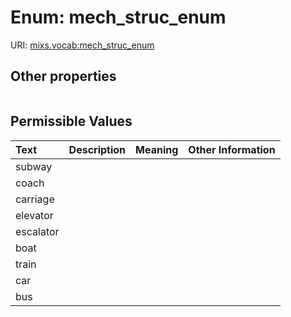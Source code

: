 
# Enum: mech_struc_enum




URI: [mixs.vocab:mech_struc_enum](https://w3id.org/mixs/vocab/mech_struc_enum)


## Other properties

|  |  |  |
| --- | --- | --- |

## Permissible Values

| Text | Description | Meaning | Other Information |
| :--- | :---: | :---: | ---: |
| subway |  |  |  |
| coach |  |  |  |
| carriage |  |  |  |
| elevator |  |  |  |
| escalator |  |  |  |
| boat |  |  |  |
| train |  |  |  |
| car |  |  |  |
| bus |  |  |  |


